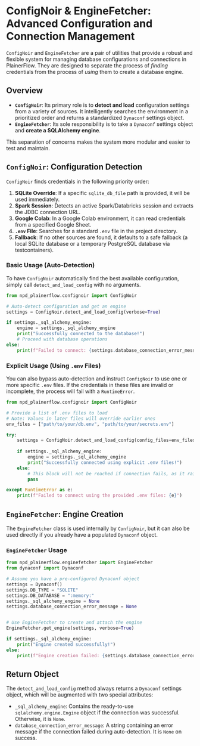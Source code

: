 # ConfigNoir & EngineFetcher: Advanced Configuration and Connection Management

`ConfigNoir` and `EngineFetcher` are a pair of utilities that provide a robust and flexible system for managing database configurations and connections in PlainerFlow. They are designed to separate the process of *finding* credentials from the process of *using* them to create a database engine.

## Overview

- **`ConfigNoir`**: Its primary role is to **detect and load** configuration settings from a variety of sources. It intelligently searches the environment in a prioritized order and returns a standardized `Dynaconf` settings object.
- **`EngineFetcher`**: Its sole responsibility is to take a `Dynaconf` settings object and **create a SQLAlchemy engine**.

This separation of concerns makes the system more modular and easier to test and maintain.

## `ConfigNoir`: Configuration Detection

`ConfigNoir` finds credentials in the following priority order:

1. **SQLite Override**: If a specific `sqlite_db_file` path is provided, it will be used immediately.
2. **Spark Session**: Detects an active Spark/Databricks session and extracts the JDBC connection URL.
3. **Google Colab**: In a Google Colab environment, it can read credentials from a specified Google Sheet.
4. **`.env` File**: Searches for a standard `.env` file in the project directory.
5. **Fallback**: If no other sources are found, it defaults to a safe fallback (a local SQLite database or a temporary PostgreSQL database via testcontainers).

### Basic Usage (Auto-Detection)

To have `ConfigNoir` automatically find the best available configuration, simply call `detect_and_load_config` with no arguments.

```python
from npd_plainerflow.confignoir import ConfigNoir

# Auto-detect configuration and get an engine
settings = ConfigNoir.detect_and_load_config(verbose=True)

if settings._sql_alchemy_engine:
    engine = settings._sql_alchemy_engine
    print("Successfully connected to the database!")
    # Proceed with database operations
else:
    print(f"Failed to connect: {settings.database_connection_error_message}")

```

### Explicit Usage (Using `.env` Files)

You can also bypass auto-detection and instruct `ConfigNoir` to use one or more specific `.env` files. If the credentials in these files are invalid or incomplete, the process will fail with a `RuntimeError`.

```python
from npd_plainerflow.confignoir import ConfigNoir

# Provide a list of .env files to load
# Note: Values in later files will override earlier ones
env_files = ["path/to/your/db.env", "path/to/your/secrets.env"]

try:
    settings = ConfigNoir.detect_and_load_config(config_files=env_files, verbose=True)
    
    if settings._sql_alchemy_engine:
        engine = settings._sql_alchemy_engine
        print("Successfully connected using explicit .env files!")
    else:
        # This block will not be reached if connection fails, as it raises an exception
        pass

except RuntimeError as e:
    print(f"Failed to connect using the provided .env files: {e}")

```

## `EngineFetcher`: Engine Creation

The `EngineFetcher` class is used internally by `ConfigNoir`, but it can also be used directly if you already have a populated `Dynaconf` object.

### `EngineFetcher` Usage

```python
from npd_plainerflow.enginefetcher import EngineFetcher
from dynaconf import Dynaconf

# Assume you have a pre-configured Dynaconf object
settings = Dynaconf()
settings.DB_TYPE = "SQLITE"
settings.DB_DATABASE = ":memory:"
settings._sql_alchemy_engine = None
settings.database_connection_error_message = None


# Use EngineFetcher to create and attach the engine
EngineFetcher.get_engine(settings, verbose=True)

if settings._sql_alchemy_engine:
    print("Engine created successfully!")
else:
    print(f"Engine creation failed: {settings.database_connection_error_message}")
```

## Return Object

The `detect_and_load_config` method always returns a `Dynaconf` settings object, which will be augmented with two special attributes:

- `_sql_alchemy_engine`: Contains the ready-to-use `sqlalchemy.engine.Engine` object if the connection was successful. Otherwise, it is `None`.
- `database_connection_error_message`: A string containing an error message if the connection failed during auto-detection. It is `None` on success.

